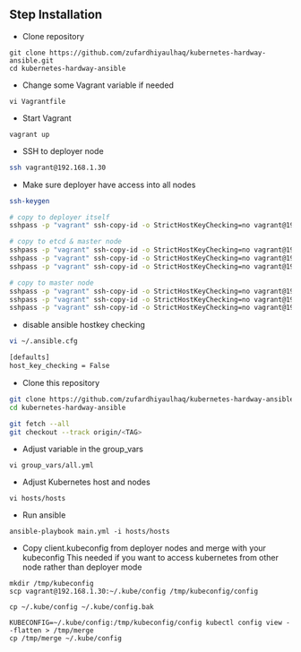 ## Step Installation
* Clone repository
```
git clone https://github.com/zufardhiyaulhaq/kubernetes-hardway-ansible.git
cd kubernetes-hardway-ansible
```

* Change some Vagrant variable if needed
```
vi Vagrantfile
```

* Start Vagrant
```
vagrant up
```

* SSH to deployer node
```bash
ssh vagrant@192.168.1.30
```

* Make sure deployer have access into all nodes
```bash
ssh-keygen

# copy to deployer itself
sshpass -p "vagrant" ssh-copy-id -o StrictHostKeyChecking=no vagrant@192.168.1.30

# copy to etcd & master node
sshpass -p "vagrant" ssh-copy-id -o StrictHostKeyChecking=no vagrant@192.168.1.10
sshpass -p "vagrant" ssh-copy-id -o StrictHostKeyChecking=no vagrant@192.168.1.11
sshpass -p "vagrant" ssh-copy-id -o StrictHostKeyChecking=no vagrant@192.168.1.12

# copy to master node
sshpass -p "vagrant" ssh-copy-id -o StrictHostKeyChecking=no vagrant@192.168.1.20
sshpass -p "vagrant" ssh-copy-id -o StrictHostKeyChecking=no vagrant@192.168.1.21
sshpass -p "vagrant" ssh-copy-id -o StrictHostKeyChecking=no vagrant@192.168.1.22
```

* disable ansible hostkey checking
```bash
vi ~/.ansible.cfg

[defaults]
host_key_checking = False
```

* Clone this repository
```bash
git clone https://github.com/zufardhiyaulhaq/kubernetes-hardway-ansible.git
cd kubernetes-hardway-ansible

git fetch --all
git checkout --track origin/<TAG>
```

* Adjust variable in the group_vars
```
vi group_vars/all.yml
```

* Adjust Kubernetes host and nodes
```
vi hosts/hosts
```

* Run ansible
```
ansible-playbook main.yml -i hosts/hosts
```

* Copy client.kubeconfig from deployer nodes and merge with your kubeconfig
This needed if you want to access kubernetes from other node rather than deployer mode
```
mkdir /tmp/kubeconfig
scp vagrant@192.168.1.30:~/.kube/config /tmp/kubeconfig/config

cp ~/.kube/config ~/.kube/config.bak

KUBECONFIG=~/.kube/config:/tmp/kubeconfig/config kubectl config view --flatten > /tmp/merge
cp /tmp/merge ~/.kube/config
```
